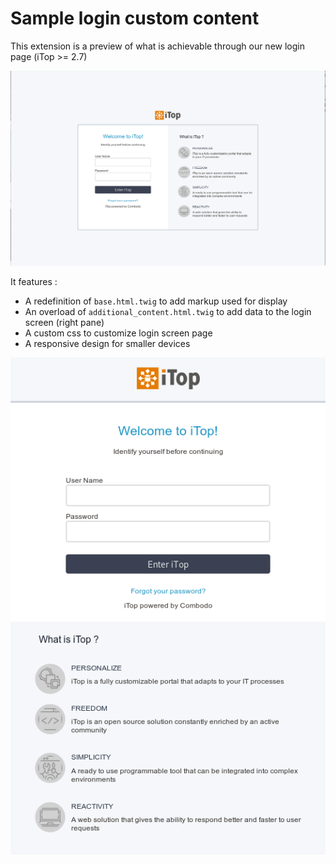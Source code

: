 # Sample login custom content

This extension is a preview of what is achievable through our new login page (iTop >= 2.7)

![Preview](docs/preview1.png)

It features :
* A redefinition of ```base.html.twig``` to add markup used for display
* An overload of ```additional_content.html.twig``` to add data to the login screen (right pane)
* A custom css to customize login screen page
* A responsive design for smaller devices

![Preview](docs/preview2.png)